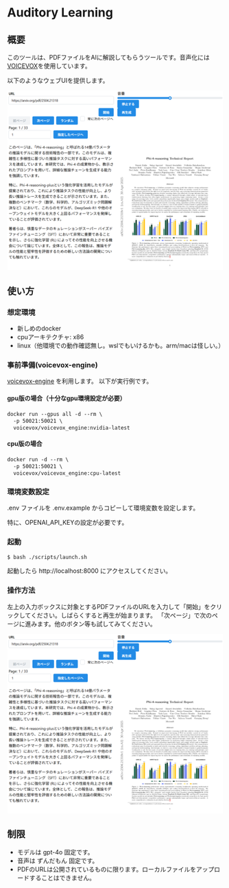 # Auditory Learning
## 概要
このツールは、PDFファイルをAIに解説してもらうツールです。音声化には[VOICEVOX](https://voicevox.hiroshiba.jp/)を使用しています。

以下のようなウェブUIを提供します。

![image](docs/images/screenshot.png)


## 使い方
### 想定環境
* 新しめのdocker
* cpuアーキテクチャ: x86
* linux（他環境での動作確認無し。wslでもいけるかも。arm/macは怪しい。）

### 事前準備(voicevox-engine)
[voicevox-engine](https://github.com/VOICEVOX/voicevox_engine) を利用します。
以下が実行例です。

#### gpu版の場合（十分なgpu環境設定が必要）
```
docker run --gpus all -d --rm \
  -p 50021:50021 \
  voicevox/voicevox_engine:nvidia-latest
```

#### cpu版の場合
```
docker run -d --rm \
  -p 50021:50021 \
  voicevox/voicevox_engine:cpu-latest
```


### 環境変数設定
.env ファイルを .env.example からコピーして環境変数を設定します。

特に、OPENAI_API_KEYの設定が必要です。

### 起動
```
$ bash ./scripts/launch.sh
```

起動したら http://localhost:8000 にアクセスしてください。


### 操作方法

左上の入力ボックスに対象とするPDFファイルのURLを入力して「開始」をクリックしてください。しばらくすると再生が始まります。
「次ページ」で次のページに進みます。他のボタン等も試してみてください。

![image](docs/images/screenshot.png)


## 制限
* モデルは gpt-4o 固定です。
* 音声は ずんだもん 固定です。
* PDFのURLは公開されているものに限ります。ローカルファイルをアップロードすることはできません。